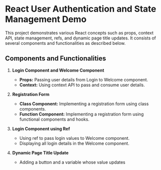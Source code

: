 # React User Authentication and State Management Demo

This project demonstrates various React concepts such as props, context API, state management, refs, and dynamic page title updates. It consists of several components and functionalities as described below.

## Components and Functionalities

1. **Login Component and Welcome Component**
   - **Props:** Passing user details from Login to Welcome component.
   - **Context:** Using context API to pass and consume user details.

2. **Registration Form**
   - **Class Component:** Implementing a registration form using class components.
   - **Function Component:** Implementing a registration form using functional components and hooks.

3. **Login Component using Ref**
   - Using ref to pass login values to Welcome component.
   - Displaying all login details in the Welcome component.

4. **Dynamic Page Title Update**
   - Adding a button and a variable whose value updates
